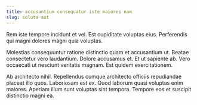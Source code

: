 ```yaml
---
title: accusantium consequatur iste maiores nam
slug: soluta aut
---
```


Rem iste tempore incidunt et vel. Est cupiditate voluptas eius. Perferendis qui magni dolores magni quia voluptas.

Molestias consequuntur ratione distinctio quam et accusantium ut. Beatae consectetur vero laudantium. Dolore accusamus et. Et ut sapiente ab. Vero occaecati ut nesciunt veritatis magnam. Est quidem exercitationem.

Ab architecto nihil. Repellendus cumque architecto officiis repudiandae placeat illo quos. Laboriosam est ex. Quod laborum quasi voluptas enim maiores. Aperiam illum sunt voluptas sint tempora. Tempore eos et suscipit distinctio magni ea.
